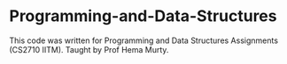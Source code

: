 # Programming-and-Data-Structures
This code was written for Programming and Data Structures Assignments (CS2710 IITM). Taught by Prof Hema Murty.
